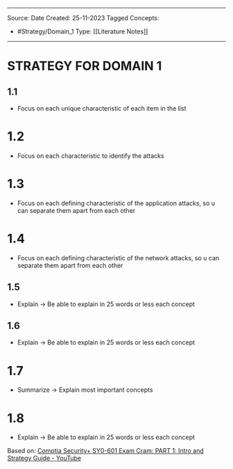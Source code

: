 - - -
Source:
Date Created:  25-11-2023
Tagged Concepts:
- #Strategy/Domain_1
Type: [[Literature Notes]]
- - -
# STRATEGY FOR DOMAIN 1
## 1.1
- Focus  on each unique characteristic of each item in the list 
# 1.2
- Focus on each characteristic to identify the attacks
# 1.3
- Focus on each defining characteristic of the application attacks, so u can separate them apart from each other
# 1.4
-  Focus on each defining characteristic of the network attacks, so u can separate them apart from each other
## 1.5
- Explain → Be able to explain in 25 words or less each concept
## 1.6
- Explain → Be able to explain in 25 words or less each concept
# 1.7
- Summarize → Explain most important concepts
# 1.8
- Explain → Be able to explain in 25 words or less each concept


Based on: [Comptia Security+ SY0-601 Exam Cram: PART 1: Intro and Strategy Guide - YouTube](https://www.youtube.com/watch?v=UnPlkq2waKU&list=PL7XJSuT7Dq_VD3eHXQf3Ld2ceBSFCayns&index=2)